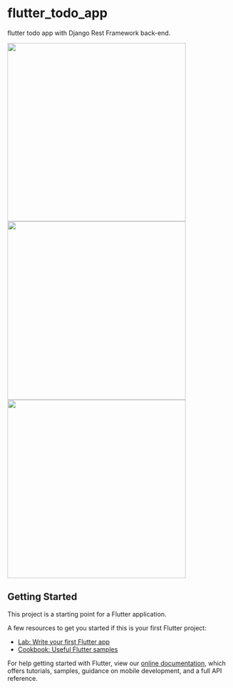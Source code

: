 # flutter_todo_app

flutter todo app with Django Rest Framework back-end.

<p float="left">
  <img src="https://user-images.githubusercontent.com/24388337/138984204-df7d14a7-366f-4372-8d6e-aa97f9dbc3d2.PNG" height="400"/> 
  <img src="https://user-images.githubusercontent.com/24388337/138983607-ce6b4893-93fe-4b07-9c22-c8329b72f2ff.png"  height="400"/>
  <img src="https://user-images.githubusercontent.com/24388337/138984126-f0515029-5699-4b05-9e78-19a750036e3d.PNG"  height="400"/>
</p>




## Getting Started

This project is a starting point for a Flutter application.

A few resources to get you started if this is your first Flutter project:

- [Lab: Write your first Flutter app](https://flutter.dev/docs/get-started/codelab)
- [Cookbook: Useful Flutter samples](https://flutter.dev/docs/cookbook)

For help getting started with Flutter, view our
[online documentation](https://flutter.dev/docs), which offers tutorials,
samples, guidance on mobile development, and a full API reference.
